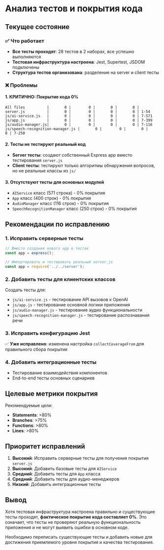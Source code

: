 # Анализ тестов и покрытия кода

## Текущее состояние

### ✅ Что работает
- **Все тесты проходят**: 28 тестов в 2 наборах, все успешно выполняются
- **Тестовая инфраструктура настроена**: Jest, Supertest, JSDOM подключены
- **Структура тестов организована**: разделение на server и client тесты

### ❌ Проблемы

#### 1. **КРИТИЧНО: Покрытие кода 0%**
```
All files          |       0 |        0 |       0 |       0 |
server.js          |       0 |        0 |       0 |       0 | 1-54
js/ai-service.js   |       0 |        0 |       0 |       0 | 7-571
js/app.js          |       0 |        0 |       0 |       0 | 7-399
js/audio-manager.js|       0 |        0 |       0 |       0 | 7-116
js/speech-recognition-manager.js |       0 |        0 |       0 |       0 | 7-250
```

#### 2. **Тесты не тестируют реальный код**
- **Server тесты**: создают собственный Express app вместо тестирования `server.js`
- **Client тесты**: тестируют только алгоритмы обнаружения вопросов, но не реальные классы из `js/`

#### 3. **Отсутствуют тесты для основных модулей**
- `AIService` класс (571 строка) - 0% покрытия
- `App` класс (400 строк) - 0% покрытия  
- `AudioManager` класс (116 строк) - 0% покрытия
- `SpeechRecognitionManager` класс (250 строк) - 0% покрытия

## Рекомендации по исправлению

### 1. **Исправить серверные тесты** 
```javascript
// Вместо создания нового app в тестах
const app = express();

// Импортировать и тестировать реальный server.js
const app = require('../../server');
```

### 2. **Добавить тесты для клиентских классов**
Создать тесты для:
- `js/ai-service.js` - тестирование API вызовов к OpenAI
- `js/app.js` - тестирование основной логики приложения
- `js/audio-manager.js` - тестирование аудио функциональности  
- `js/speech-recognition-manager.js` - тестирование распознавания речи

### 3. **Исправить конфигурацию Jest**
✅ **Уже исправлено**: изменена настройка `collectCoverageFrom` для правильного сбора покрытия

### 4. **Добавить интеграционные тесты**
- Тестирование взаимодействия компонентов
- End-to-end тесты основных сценариев

## Целевые метрики покрытия

Рекомендуемые цели:
- **Statements**: >80%
- **Branches**: >75% 
- **Functions**: >80%
- **Lines**: >80%

## Приоритет исправлений

1. **Высокий**: Исправить серверные тесты для получения покрытия `server.js`
2. **Высокий**: Добавить базовые тесты для `AIService`
3. **Средний**: Добавить тесты для `App` класса
4. **Средний**: Добавить тесты для аудио-менеджеров
5. **Низкий**: Добавить интеграционные тесты

## Вывод

Хотя тестовая инфраструктура настроена правильно и существующие тесты проходят, **фактическое покрытие кода составляет 0%**. Это означает, что тесты не проверяют реальную функциональность приложения и не могут выявить ошибки в основном коде.

Необходимо переписать существующие тесты и добавить новые для достижения приемлемого уровня покрытия и качества тестирования.